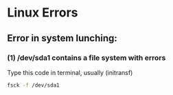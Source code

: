 
# Linux Errors

## Error in system lunching: 
### (1) /dev/sda1 contains a file system with errors
Type this code in terminal, usually (initransf)
```bash
fsck -f /dev/sda1
```
